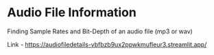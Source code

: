 # Audio File Information
Finding Sample Rates and Bit-Depth of an audio file (mp3 or wav)

Link - https://audiofiledetails-vbfbzb9ux2ppwkmufleur3.streamlit.app/
